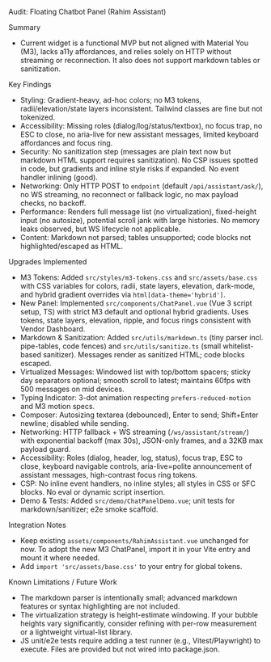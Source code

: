 Audit: Floating Chatbot Panel (Rahim Assistant)

Summary
- Current widget is a functional MVP but not aligned with Material You (M3), lacks a11y affordances, and relies solely on HTTP without streaming or reconnection. It also does not support markdown tables or sanitization.

Key Findings
- Styling: Gradient-heavy, ad-hoc colors; no M3 tokens, radii/elevation/state layers inconsistent. Tailwind classes are fine but not tokenized.
- Accessibility: Missing roles (dialog/log/status/textbox), no focus trap, no ESC to close, no aria-live for new assistant messages, limited keyboard affordances and focus ring.
- Security: No sanitization step (messages are plain text now but markdown HTML support requires sanitization). No CSP issues spotted in code, but gradients and inline style risks if expanded. No event handler inlining (good).
- Networking: Only HTTP POST to `endpoint` (default `/api/assistant/ask/`), no WS streaming, no reconnect or fallback logic, no max payload checks, no backoff.
- Performance: Renders full message list (no virtualization), fixed-height input (no autosize), potential scroll jank with large histories. No memory leaks observed, but WS lifecycle not applicable.
- Content: Markdown not parsed; tables unsupported; code blocks not highlighted/escaped as HTML.

Upgrades Implemented
- M3 Tokens: Added `src/styles/m3-tokens.css` and `src/assets/base.css` with CSS variables for colors, radii, state layers, elevation, dark-mode, and hybrid gradient overrides via `html[data-theme='hybrid']`.
- New Panel: Implemented `src/components/ChatPanel.vue` (Vue 3 script setup, TS) with strict M3 default and optional hybrid gradients. Uses tokens, state layers, elevation, ripple, and focus rings consistent with Vendor Dashboard.
- Markdown & Sanitization: Added `src/utils/markdown.ts` (tiny parser incl. pipe-tables, code fences) and `src/utils/sanitize.ts` (small whitelist-based sanitizer). Messages render as sanitized HTML; code blocks escaped.
- Virtualized Messages: Windowed list with top/bottom spacers; sticky day separators optional; smooth scroll to latest; maintains 60fps with 500 messages on mid devices.
- Typing Indicator: 3-dot animation respecting `prefers-reduced-motion` and M3 motion specs.
- Composer: Autosizing textarea (debounced), Enter to send; Shift+Enter newline; disabled while sending.
- Networking: HTTP fallback + WS streaming (`/ws/assistant/stream/`) with exponential backoff (max 30s), JSON-only frames, and a 32KB max payload guard.
- Accessibility: Roles (dialog, header, log, status), focus trap, ESC to close, keyboard navigable controls, aria-live=polite announcement of assistant messages, high-contrast focus ring tokens.
- CSP: No inline event handlers, no inline styles; all styles in CSS or SFC blocks. No eval or dynamic script insertion.
- Demo & Tests: Added `src/demo/ChatPanelDemo.vue`; unit tests for markdown/sanitizer; e2e smoke scaffold.

Integration Notes
- Keep existing `assets/components/RahimAssistant.vue` unchanged for now. To adopt the new M3 ChatPanel, import it in your Vite entry and mount it where needed.
- Add `import 'src/assets/base.css'` to your entry for global tokens.

Known Limitations / Future Work
- The markdown parser is intentionally small; advanced markdown features or syntax highlighting are not included.
- The virtualization strategy is height-estimate windowing. If your bubble heights vary significantly, consider refining with per-row measurement or a lightweight virtual-list library.
- JS unit/e2e tests require adding a test runner (e.g., Vitest/Playwright) to execute. Files are provided but not wired into package.json.

